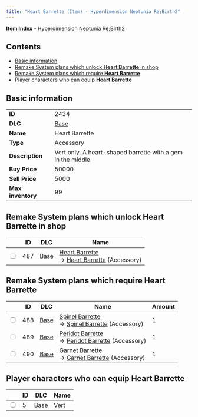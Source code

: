 ```yaml
---
title: "Heart Barrette (Item) - Hyperdimension Neptunia Re;Birth2"
---
```


[**Item Index**](/neptunia/rb2/item/index.html) - [Hyperdimension Neptunia Re;Birth2](/neptunia/rb2)

## Contents

- [Basic information](#basic-information)
- [Remake System plans which unlock **Heart Barrette** in shop](#remake-system-plans-which-unlock-heart-barrette-in-shop)
- [Remake System plans which require **Heart Barrette**](#remake-system-plans-which-require-heart-barrette)
- [Player characters who can equip **Heart Barrette**](#player-characters-who-can-equip-heart-barrette)

## Basic information

|   |   |
| -- | -- |
| **ID** | 2434 |
| **DLC** | [Base](/neptunia/rb2/dlc/0-base.html) |
| **Name** | Heart Barrette |
| **Type** | Accessory |
| **Description** | Vert only. A heart-shaped barrette with a gem in the middle. |
| **Buy Price** | 50000 |
| **Sell Price** | 5000 |
| **Max inventory** | 99 |

## Remake System plans which unlock **Heart Barrette** in shop

|    | ID | DLC | Name |
| -- | -- | --- | ---- |
| <input type="checkbox" id="rb2-remake-0-487" class="trackbox" /> | 487 | [Base](/neptunia/rb2/dlc/0-base.html) | [Heart Barrette](/neptunia/rb2/remake/0-487-heart-barrette.html)<br />→ [Heart Barrette](/neptunia/rb2/item/0-2434-heart-barrette.html) (Accessory) |

## Remake System plans which require **Heart Barrette**

|    | ID | DLC | Name | Amount |
| -- | -- | --- | ---- | ------ |
| <input type="checkbox" id="rb2-remake-0-488" class="trackbox" /> | 488 | [Base](/neptunia/rb2/dlc/0-base.html) | [Spinel Barrette](/neptunia/rb2/remake/0-488-spinel-barrette.html)<br />→ [Spinel Barrette](/neptunia/rb2/item/0-2435-spinel-barrette.html) (Accessory) | 1 |
| <input type="checkbox" id="rb2-remake-0-489" class="trackbox" /> | 489 | [Base](/neptunia/rb2/dlc/0-base.html) | [Peridot Barrette](/neptunia/rb2/remake/0-489-peridot-barrette.html)<br />→ [Peridot Barrette](/neptunia/rb2/item/0-2436-peridot-barrette.html) (Accessory) | 1 |
| <input type="checkbox" id="rb2-remake-0-490" class="trackbox" /> | 490 | [Base](/neptunia/rb2/dlc/0-base.html) | [Garnet Barrette](/neptunia/rb2/remake/0-490-garnet-barrette.html)<br />→ [Garnet Barrette](/neptunia/rb2/item/0-2437-garnet-barrette.html) (Accessory) | 1 |

## Player characters who can equip **Heart Barrette**

|    | ID | DLC | Name |
| -- | -- | --- | ---- |
| <input type="checkbox" id="rb2-player-0-5" class="trackbox" /> | 5 | [Base](/neptunia/rb2/dlc/0-base.html) | [Vert](/neptunia/rb2/player/0-5-vert.html) |